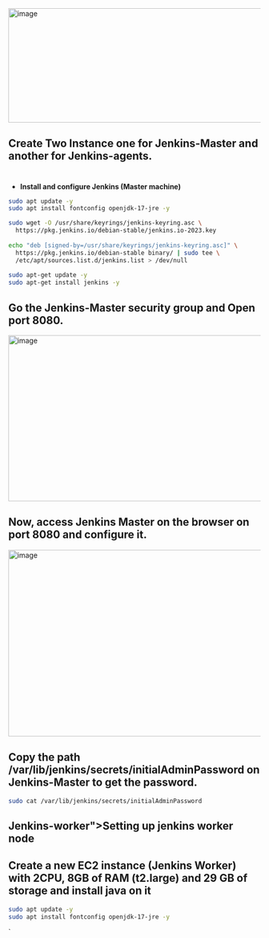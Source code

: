 <img width="940" height="228" alt="image" src="https://github.com/user-attachments/assets/766790d8-b97c-434b-8d59-090a6744aa21" />

## Create Two Instance one for Jenkins-Master and another for Jenkins-agents.
#
- <b id="Jenkins">Install and configure Jenkins (Master machine)</b>
```bash
sudo apt update -y
sudo apt install fontconfig openjdk-17-jre -y

sudo wget -O /usr/share/keyrings/jenkins-keyring.asc \
  https://pkg.jenkins.io/debian-stable/jenkins.io-2023.key
  
echo "deb [signed-by=/usr/share/keyrings/jenkins-keyring.asc]" \
  https://pkg.jenkins.io/debian-stable binary/ | sudo tee \
  /etc/apt/sources.list.d/jenkins.list > /dev/null
  
sudo apt-get update -y
sudo apt-get install jenkins -y
```

## Go the Jenkins-Master security group and Open port 8080.
<img width="944" height="331" alt="image" src="https://github.com/user-attachments/assets/35038378-64cc-4103-9dc6-97ba8f922c2e" />

 
## Now, access Jenkins Master on the browser on port 8080 and configure it.
<img width="944" height="372" alt="image" src="https://github.com/user-attachments/assets/6a0adac6-c7e1-44c4-af39-403b87f16c8c" />


## Copy the path /var/lib/jenkins/secrets/initialAdminPassword on Jenkins-Master to get the password.


```bash
sudo cat /var/lib/jenkins/secrets/initialAdminPassword
```

## Jenkins-worker">Setting up jenkins worker node
  
## Create a new EC2 instance (Jenkins Worker) with 2CPU, 8GB of RAM (t2.large) and 29 GB of storage and install java on it

```bash
sudo apt update -y
sudo apt install fontconfig openjdk-17-jre -y
```







 

`
